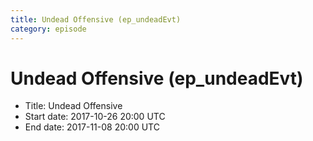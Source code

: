 ```yaml
---
title: Undead Offensive (ep_undeadEvt)
category: episode
---
```


# Undead Offensive (ep_undeadEvt)



  * Title: Undead Offensive
  * Start date: 2017-10-26 20:00 UTC
  * End date: 2017-11-08 20:00 UTC

